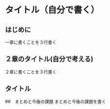 # タイトル（自分で書く）

## はじめに
一章に書くことを３行書く

## ２章のタイトル(自分で考える)
２章に書くことを３行書く

## タイトル

##　まとめと今後の課題
まとめと今後の課題を書く